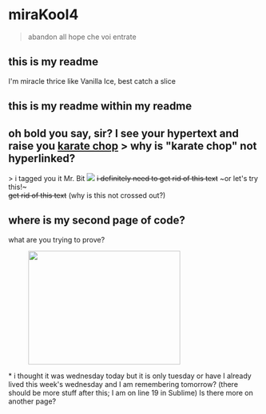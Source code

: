 # miraKool4
> abandon
> all hope
> che voi entrate

## this is my readme
I'm miracle thrice like Vanilla Ice, best catch a slice
## this is my readme within my readme
## oh bold you say, sir? I see your hypertext and raise you [karate chop](https://gph.is/2hsMlAW) > why is "karate chop" not hyperlinked?
<helpmefillin></thebubbles>> i tagged you it Mr. Bit <thead></thead><tbody></tbody>
<img src="https://media.giphy.com/media/1xncBaM1fX3Yj12hOk/giphy.gif">
~~i definitely need to get rid of this text~~ ~or let's try this!~		
	~~get rid of this text~~ (why is this not crossed out?)
## where is my second page of code?
what are you trying to prove? 
<figure><img src="img.pulpit.jpg" width="304" height="228">
</figure>
* i thought it was wednesday today
but it is only tuesday
or have I already lived this week's wednesday and I am remembering tomorrow? (there should be more stuff after this; I am on line 19 in Sublime)
Is 
there
more
on 
another
page?

